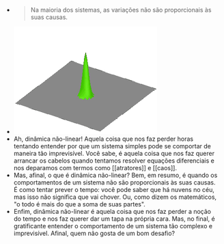 ---
---

- > Na maioria dos sistemas, as variações não são proporcionais às suas causas.
- ![output-onlinegiftools (14).gif](../assets/output-onlinegiftools_(14)_1672445679999_0.gif)
- Ah, dinâmica não-linear! Aquela coisa que nos faz perder horas tentando entender por que um sistema simples pode se comportar de maneira tão imprevisível. Você sabe, é aquela coisa que nos faz querer arrancar os cabelos quando tentamos resolver equações diferenciais e nos deparamos com termos como [[atratores]] e [[caos]].
- Mas, afinal, o que é dinâmica não-linear? Bem, em resumo, é quando os comportamentos de um sistema não são proporcionais às suas causas. É como tentar prever o tempo: você pode saber que há nuvens no céu, mas isso não significa que vai chover. Ou, como dizem os matemáticos, "o todo é mais do que a soma de suas partes".
- Enfim, dinâmica não-linear é aquela coisa que nos faz perder a noção do tempo e nos faz querer dar um tapa na própria cara. Mas, no final, é gratificante entender o comportamento de um sistema tão complexo e imprevisível. Afinal, quem não gosta de um bom desafio?